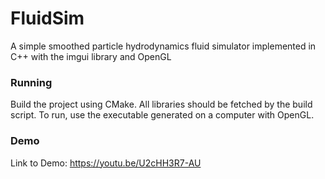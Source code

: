 # FluidSim
A simple smoothed particle hydrodynamics fluid simulator implemented in C++ with the imgui library and OpenGL

### Running
Build the project using CMake. All libraries should be fetched by the build script.
To run, use the executable generated on a computer with OpenGL. 

### Demo
Link to Demo: https://youtu.be/U2cHH3R7-AU
